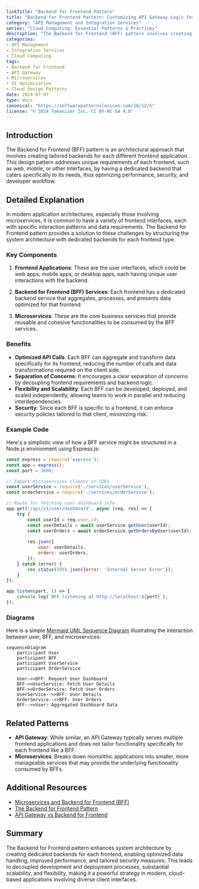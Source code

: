 ```yaml
---
linkTitle: "Backend for Frontend Pattern"
title: "Backend for Frontend Pattern: Customizing API Gateway Logic for UI Needs"
category: "API Management and Integration Services"
series: "Cloud Computing: Essential Patterns & Practices"
description: "The Backend for Frontend (BFF) pattern involves creating a separate backend for each frontend application, addressing the specific data and logic requirements unique to each UI, thereby improving performance, security, and development agility."
categories:
- API Management
- Integration Services
- Cloud Computing
tags:
- Backend for Frontend
- API Gateway
- Microservices
- UI Optimization
- Cloud Design Patterns
date: 2024-07-07
type: docs
canonical: "https://softwarepatternslexicon.com/18/12/5"
license: "© 2024 Tokenizer Inc. CC BY-NC-SA 4.0"
---
```


## Introduction
The Backend for Frontend (BFF) pattern is an architectural approach that involves creating tailored backends for each different frontend application. This design pattern addresses unique requirements of each frontend, such as web, mobile, or other interfaces, by having a dedicated backend that caters specifically to its needs, thus optimizing performance, security, and developer workflow.

## Detailed Explanation

In modern application architectures, especially those involving microservices, it is common to have a variety of frontend interfaces, each with specific interaction patterns and data requirements. The Backend for Frontend pattern provides a solution to these challenges by structuring the system architecture with dedicated backends for each frontend type.

### Key Components

1. **Frontend Applications**: These are the user interfaces, which could be web apps, mobile apps, or desktop apps, each having unique user interactions with the backend.

2. **Backend for Frontend (BFF) Services**: Each frontend has a dedicated backend service that aggregates, processes, and presents data optimized for that frontend.

3. **Microservices**: These are the core business services that provide reusable and cohesive functionalities to be consumed by the BFF services.

### Benefits

- **Optimized API Calls**: Each BFF can aggregate and transform data specifically for its frontend, reducing the number of calls and data transformations required on the client side.
- **Separation of Concerns**: It encourages a clear separation of concerns by decoupling frontend requirements and backend logic.
- **Flexibility and Scalability**: Each BFF can be developed, deployed, and scaled independently, allowing teams to work in parallel and reducing interdependencies.
- **Security**: Since each BFF is specific to a frontend, it can enforce security policies tailored to that client, minimizing risk.

### Example Code

Here's a simplistic view of how a BFF service might be structured in a Node.js environment using Express.js:

```javascript
const express = require('express');
const app = express();
const port = 3000;

// Import microservices clients or SDKs
const userService = require('./services/userService');
const orderService = require('./services/orderService');

// Route for fetching user dashboard info
app.get('/api/v1/user/dashboard', async (req, res) => {
    try {
        const userId = req.user.id;
        const userDetails = await userService.getUser(userId);
        const userOrders = await orderService.getOrdersByUser(userId);
        
        res.json({
            user: userDetails,
            orders: userOrders,
        });
    } catch (error) {
        res.status(500).json({error: 'Internal Server Error'});
    }
});

app.listen(port, () => {
    console.log(`BFF listening at http://localhost:${port}`);
});
```

### Diagrams

Here is a simple [Mermaid UML Sequence Diagram](https://mermaid-js.github.io/) illustrating the interaction between user, BFF, and microservices:

```mermaid
sequenceDiagram
    participant User
    participant BFF
    participant UserService
    participant OrderService

    User->>BFF: Request User Dashboard
    BFF->>UserService: Fetch User Details
    BFF->>OrderService: Fetch User Orders
    UserService-->>BFF: User Details
    OrderService-->>BFF: User Orders
    BFF-->>User: Aggregated Dashboard Data
```

## Related Patterns

- **API Gateway**: While similar, an API Gateway typically serves multiple frontend applications and does not tailor functionality specifically for each frontend like a BFF.
- **Microservices**: Breaks down monolithic applications into smaller, more manageable services that may provide the underlying functionality consumed by BFFs.

## Additional Resources

- [Microservices and Backend for Frontend (BFF)](https://martinfowler.com/articles/microservice-trade-offs.html)
- [The Backend for Frontend Pattern](https://samnewman.io/patterns/architectural/bff/)
- [API Gateway vs Backend for Frontend](https://dzone.com/articles/api-gateway-vs-backend-for-frontend)

## Summary

The Backend for Frontend pattern enhances system architecture by creating dedicated backends for each frontend, enabling optimized data handling, improved performance, and tailored security measures. This leads to decoupled development and deployment processes, substantial scalability, and flexibility, making it a powerful strategy in modern, cloud-based applications involving diverse client interfaces.
